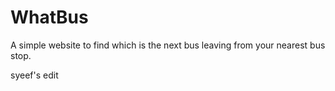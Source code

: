 # WhatBus

A simple website to find which is the next bus leaving from your nearest bus stop.

syeef's edit
